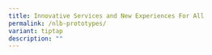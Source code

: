 ```yaml
---
title: Innovative Services and New Experiences For All
permalink: /nlb-prototypes/
variant: tiptap
description: ""
---
```

